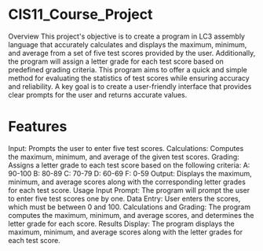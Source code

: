 # CIS11_Course_Project
Overview
This project's objective is to create a program in LC3 assembly language that accurately calculates and displays the maximum, minimum, and average from a set of five test scores provided by the user. Additionally, the program will assign a letter grade for each test score based on predefined grading criteria. This program aims to offer a quick and simple method for evaluating the statistics of test scores while ensuring accuracy and reliability. A key goal is to create a user-friendly interface that provides clear prompts for the user and returns accurate values.

# Features
Input: Prompts the user to enter five test scores.
Calculations: Computes the maximum, minimum, and average of the given test scores.
Grading: Assigns a letter grade to each test score based on the following criteria:
A: 90-100
B: 80-89
C: 70-79
D: 60-69
F: 0-59
Output: Displays the maximum, minimum, and average scores along with the corresponding letter grades for each test score.
Usage
Input Prompt: The program will prompt the user to enter five test scores one by one.
Data Entry: User enters the scores, which must be between 0 and 100.
Calculations and Grading: The program computes the maximum, minimum, and average scores, and determines the letter grade for each score.
Results Display: The program displays the maximum, minimum, and average scores along with the letter grades for each test score.
